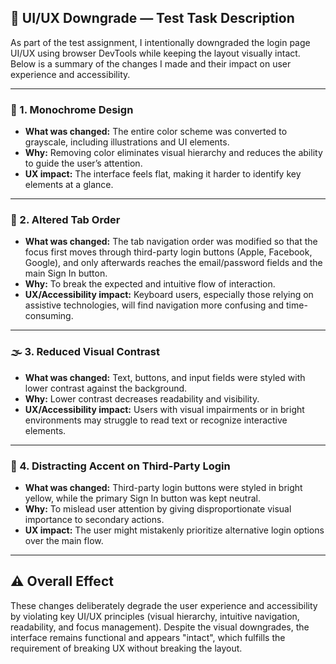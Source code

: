 ## 🧪 UI/UX Downgrade — Test Task Description

As part of the test assignment, I intentionally downgraded the login page UI/UX using browser DevTools while keeping the layout visually intact. Below is a summary of the changes I made and their impact on user experience and accessibility.

---

### 🎨 1. Monochrome Design

- **What was changed:** The entire color scheme was converted to grayscale, including illustrations and UI elements.
- **Why:** Removing color eliminates visual hierarchy and reduces the ability to guide the user’s attention.
- **UX impact:** The interface feels flat, making it harder to identify key elements at a glance.

---

### 🔀 2. Altered Tab Order

- **What was changed:** The tab navigation order was modified so that the focus first moves through third-party login buttons (Apple, Facebook, Google), and only afterwards reaches the email/password fields and the main Sign In button.
- **Why:** To break the expected and intuitive flow of interaction.
- **UX/Accessibility impact:** Keyboard users, especially those relying on assistive technologies, will find navigation more confusing and time-consuming.

---

### 🌫 3. Reduced Visual Contrast

- **What was changed:** Text, buttons, and input fields were styled with lower contrast against the background.
- **Why:** Lower contrast decreases readability and visibility.
- **UX/Accessibility impact:** Users with visual impairments or in bright environments may struggle to read text or recognize interactive elements.

---

### 💛 4. Distracting Accent on Third-Party Login

- **What was changed:** Third-party login buttons were styled in bright yellow, while the primary Sign In button was kept neutral.
- **Why:** To mislead user attention by giving disproportionate visual importance to secondary actions.
- **UX impact:** The user might mistakenly prioritize alternative login options over the main flow.

---

## ⚠️ Overall Effect

These changes deliberately degrade the user experience and accessibility by violating key UI/UX principles (visual hierarchy, intuitive navigation, readability, and focus management). Despite the visual downgrades, the interface remains functional and appears "intact", which fulfills the requirement of breaking UX without breaking the layout.